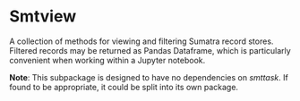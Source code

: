 # Smtview

A collection of methods for viewing and filtering Sumatra record stores. Filtered records may be returned as Pandas Dataframe, which is particularly convenient when working within a Jupyter notebook.

**Note**: This subpackage is designed to have no dependencies on *smttask*. If found to be appropriate, it could be split into its own package.
